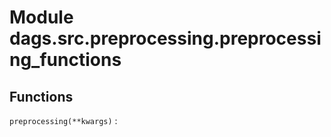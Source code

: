 Module dags.src.preprocessing.preprocessing_functions
=====================================================

Functions
---------

    
`preprocessing(**kwargs)`
:
